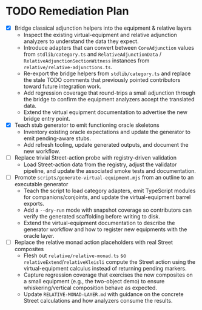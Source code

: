 # TODO Remediation Plan

- [x] Bridge classical adjunction helpers into the equipment & relative layers
  - Inspect the existing virtual-equipment and relative adjunction analyzers to understand the data they expect.
  - Introduce adapters that can convert between `CoreAdjunction` values from `stdlib/category.ts` and `RelativeAdjunctionData` / `RelativeAdjunctionSectionWitness` instances from `relative/relative-adjunctions.ts`.
  - Re-export the bridge helpers from `stdlib/category.ts` and replace the stale TODO comments that previously pointed contributors toward future integration work.
  - Add regression coverage that round-trips a small adjunction through the bridge to confirm the equipment analyzers accept the translated data.
  - Extend the virtual equipment documentation to advertise the new bridge entry point.
- [x] Teach stub generator to emit functioning oracle skeletons
  - Inventory existing oracle expectations and update the generator to emit pending-aware stubs.
  - Add refresh tooling, update generated outputs, and document the new workflow.
- [ ] Replace trivial Street-action probe with registry-driven validation
  - Load Street-action data from the registry, adjust the validator pipeline, and update the associated smoke tests and documentation.
- [ ] Promote `scripts/generate-virtual-equipment.mjs` from an outline to an executable generator
  - Teach the script to load category adapters, emit TypeScript modules for companions/conjoints, and update the virtual-equipment barrel exports.
  - Add a `--dry-run` mode with snapshot coverage so contributors can verify the generated scaffolding before writing to disk.
  - Extend the virtual-equipment documentation to describe the generator workflow and how to register new equipments with the oracle layer.
- [ ] Replace the relative monad action placeholders with real Street composites
  - Flesh out `relative/relative-monad.ts` so `relativeExtend`/`relativeKleisli` compute the Street action using the virtual-equipment calculus instead of returning pending markers.
  - Capture regression coverage that exercises the new composites on a small equipment (e.g., the two-object demo) to ensure whiskering/vertical composition behave as expected.
  - Update `RELATIVE-MONAD-LAYER.md` with guidance on the concrete Street calculations and how analyzers consume the results.
